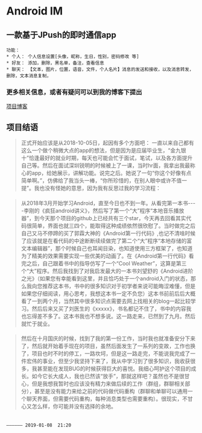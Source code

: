 # Android IM
## 一款基于JPush的即时通信app
    功能：
    * 个人： 个人信息设置[头像，昵称，生日，性别，密码修改 等]
    * 好友： 添加，删除，黑名单，备注，查看信息
    * 聊天： 【文本，图片，位置，语音，文件，个人名片】消息的发送和接收，以及消息转发，删除，文本消息复制，
    
    
### 更多相关信息，或者有疑问可以到我的博客下提出
[项目博客](https://blog.csdn.net/qq_29989087/article/details/82962296)


## 项目结语

>正式开始应该是从2018-10-05日，起因有多个方面吧：
一直以来自己都有这么一个做个稍微大点的app的想法，但是因为是应届毕业生，“金九银十”恰逢最好的就业时期，每天也可能会忙于面试，笔试，以及各方面提升自己等。然后在面试深圳锐明的时候被上了一课，当时hr面，我拿出我最称心的app，给她展示，讲解功能。说完之后。她说了一句“你这个好像有点简单啊。”，仿佛给了我当头一棒，“你所珍惜的，在别人眼中或许不值一提”。我也没有怪她的意思，因为我有反思过我的学习流程：
####  
>从2018年3月开始学习Android，直至今日也不到一年。从看完第一本书----李刚的《疯狂android讲义》，然后写了第一个“大”程序“本地音乐播放器”，到今天那个项目的github上已经共有三个star，今天再去回看其实代码很简单，界面也就三四个，能取得这种成绩依然很欣慰了。当时做完之后自己又马不停蹄的买了郭霖大神的《Android第一行代码》,也记不清啥时候了应该就是在看代码的中途断断续续做完了第二个“大”程序“本地存储的富文本编辑器”，那个时候自己也耳闻目染，也知道使用三方框架了，也知道为了精美的效果需要实现一些优美的动画了。在《Android第一行代码》看完之后，自己跟着书中的指导仿写了一个“Cool Weather”，这算是第三个“大”程序。然后我找到了对我启发最大的一本书刘望舒的《Android进阶之光》（如果您有幸能看到这里，并且恰巧处于一个android入门的状态，那么我向您推荐这本书，书中的很多知识对于初学者来说可能晦涩难懂，但是如果您仔细阅读，用心思考，我想这本书一定不负您）这本书前前后后大概看了一到两个月，当然其中很多知识点需要去网上找相关的blog一起比较学习。然后后来又买了刘医生的《xxxxx》，书名都记不住了，书中的内容我也忘得差不多了。这本书我也不想多说。这一路走来，已然到了九月。然后就忙于就业。
####
>然后在十月国庆的时候，找到了我的第一份工作，当时我也就准备安分下来了，然后就开始着手现在的项目，虽然后面发生了一系列的变故，工作也换了，项目也时不时的停工，一路坎坷，但是这一路走完，不能说我完成了一件宏伟的事业，但至少我坚持下来了，我从中学习到了很多知识，我收获很多，我甚至能在发现BUG的时候获得巨大的喜悦。我细心呵护这个项目的成长。如今它长大成人，我也已然该“放手”，那就这样吧？虽然也不是很甘心，但是我想我暂时也应该没有精力来做后续的工作（群组，群聊相关部分），甚至是没有能力来给之前的代码做代码重构（群聊和单聊可以通用一个聊天界面，但需要代码重构，每种消息类型也需要重构）。很现实，不甘心又怎么样，你可能并没有选择的余地。
                                                                                          
####                                                                                          
                                                                                            —————— 2019-01-08  21:20




